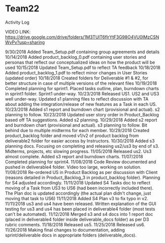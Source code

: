 # Team22
Activity Log

VIDEO LINK: https://drive.google.com/drive/folders/1M3TUlT6fIrYtF3G98O4VU0IMzCSNWvPv?usp=sharing

9/30/2018	Added Team_Setup.pdf containing group agreements and details
10/14/2018	Added product_backlog_0.pdf containing user stories and personas that reflect our conceptualized ideas on how the product will be used
10/15/2018  Updated Team_Setup.pdf to reflect TA feedback
10/18/2018  Added product_backlog_1.pdf to reflect minor changes in User Stories (updated order)
10/18/2018  Created folders for Deliverable #1 & #2, for better structure in case of multiple versions of the relevant files
10/19/2018  Completed planning for sprint1. Placed tasks outline, plan, burndown charts in sprint1 folder. Sprint1 under-way.
10/23/2018  Released US1. US2 and US3 well under-way. Updated s1 planning files to reflect discussion with TA about adding the integration/release of new features as a Task in each US.
10/23/2018  Added s1 report and burndown chart (provisional and actual). s2 planning to follow.
10/23/2018  Updated user story order in Product_Backlog based off TA suggestions. Added s2 planning.
10/29/2018  Added s2 report and burndown chart (provisional and actual). s3 planning to follow. Bit behind due to multiple midterms for each member.
10/29/2018  Created product_backlog folder and moved v1/v2 of product backlog from deliverable2 folder for easier access by Instructors.
10/30/2018  Added s3 planning docs. Focusing on completing and releasing us2/us3 by end of s3. Midterms, projects, etc slowing progress.
11/05/2018  Released us2. Us3 almost complete. Added s3 report and burndown charts.
11/07/2018  Completed planning for sprint4.
11/08/2018  Code Review documented and pushed in deliverable4 folder. Video too large, working on solution.
11/08/2018  Re-ordered US in Product Backlog as per discussion with Client (reasons detailed in Product_Backlog_3 in product_backlog folder). Planning for S4 adjusted accordingly.
11/11/2018  Updated S4 Tasks doc to reflect moving of a Task from US3 to US6 (had been incorrectly included there). The Plan doc is updated accordingly (the actual plan didn't change, just moving that task to US6)
11/11/2018  Added S4 Plan v3 to fix typo in v2.
11/11/2018  us3 and us4 have been released. Written explanation of the GUI testing for us3 and us4 has been placed in deliverable4 folder (most tests can't be automated).
11/12/2018  Merged s3 and s4 docs into 1 report doc (placed in deliverable4 folder inside deliverable_docs folder) as per D3 rubric comments.
11/18/2018  Released us5.
11/25/2018  Released us6.
11/26/2018  Making final changes to documentation, adding sprint/deliverable docs in appropriate folders (deliverable_docs).